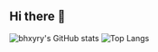 ## Hi there 👋
![bhxyry's GitHub stats](https://github-readme-stats.vercel.app/api?username=bhxyry&show_icons=true&theme=radical)
![Top Langs](https://github-readme-stats.vercel.app/api/top-langs/?username=bhxyry&size_weight=0.5&count_weight=1)
<!--
**bhxyry/bhxyry** is a ✨ _special_ ✨ repository because its `README.md` (this file) appears on your GitHub profile.

Here are some ideas to get you started:

- 🔭 I’m currently working on ...
- 🌱 I’m currently learning ...
- 👯 I’m looking to collaborate on ...
- 🤔 I’m looking for help with ...
- 💬 Ask me about ...
- 📫 How to reach me: ...
- 😄 Pronouns: ...
- ⚡ Fun fact: ...
-->
